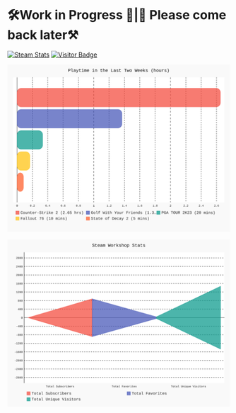 # 🛠️Work in Progress 🚧|🚧 Please come back later⚒️
[![Steam Stats](https://github.com/Nicconike/Steam-Stats/actions/workflows/steam-stats.yml/badge.svg)](https://github.com/Nicconike/Steam-Stats/actions/workflows/steam-stats.yml)
[![Visitor Badge](https://badges.pufler.dev/visits/nicconike/steam-stats)](https://badges.pufler.dev)

<!-- Steam-Stats start -->
![Recently Played Games](assets/recently_played_games.svg)
<!-- Steam-Stats end -->

<!-- Steam-Workshop start -->
![Steam Workshop Data](assets/steam_workshop_stats.svg)
<!-- Steam-Workshop end -->
